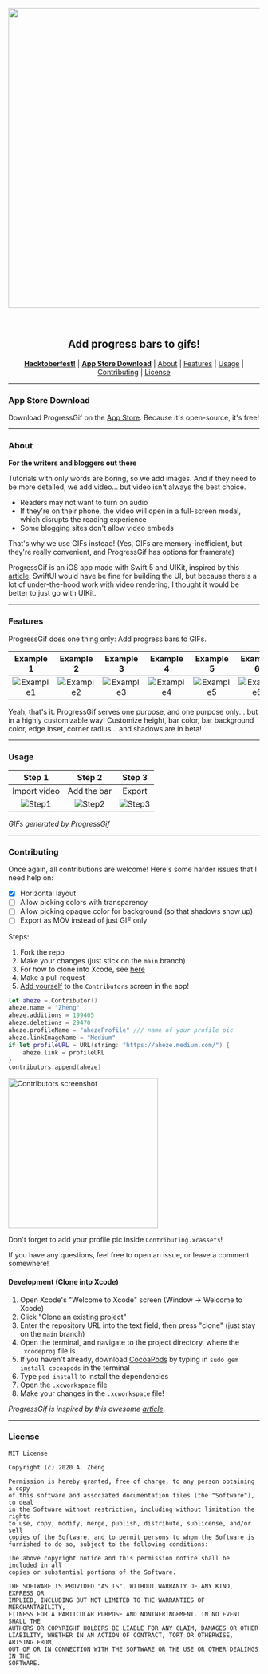 <p align="center">
  <a href="#"><img width="600" src="https://raw.githubusercontent.com/aheze/ProgressGif/main/Assets/GitHub/Logo/LogoWithText.png"></a>
</p><br>

<h2 align="center">
  <strong>Add progress bars to gifs!</strong>
</h2>

<p align="center">
  <a href="#hacktoberfest"><strong>Hacktoberfest!</strong></a> |
  <a href="https://apps.apple.com/us/app/id1526969349"><strong>App Store Download</strong></a> |
  <a href="#about">About</a> |
  <a href="#features">Features</a> |
  <a href="#usage">Usage</a> |
  <a href="#contributing">Contributing</a> |
  <a href="#license">License</a>
  <br>
</p>



---

### App Store Download
Download ProgressGif on the [App Store](https://apps.apple.com/us/app/id1526969349). Because it's open-source, it's free!

---

### About
**For the writers and bloggers out there**

Tutorials with only words are boring, so we add images. And if they need to be more detailed, we add video... but video isn't always the best choice.
- Readers may not want to turn on audio
- If they're on their phone, the video will open in a full-screen modal, which disrupts the reading experience
- Some blogging sites don't allow video embeds

That's why we use GIFs instead! (Yes, GIFs are memory-inefficient, but they're really convenient, and ProgressGif has options for framerate)

ProgressGif is an iOS app made with Swift 5 and UIKit, inspired by this [article](https://www.excelcampus.com/tips-shortcuts/add-progress-bar-to-gif/). SwiftUI would have be fine for building the UI, but because there's a lot of under-the-hood work with video rendering, I thought it would be better to just go with UIKit.

---

### Features
ProgressGif does one thing only: Add progress bars to GIFs.

| Example 1 | Example 2 | Example 3 | Example 4 | Example 5 | Example 6 |
| :-------------: |:-------------:| :-----:| :-----:| :-----:| :-----:|
| ![Example1] | ![Example2] | ![Example3] | ![Example4] | ![Example5] | ![Example6] |

Yeah, that's it. ProgressGif serves one purpose, and one purpose only... but in a highly customizable way! Customize height, bar color, bar background color, edge inset, corner radius… and shadows are in beta!

---

### Usage

| Step 1        | Step 2           | Step 3  |
| :-------------: |:-------------:| :-----:|
| Import video      | Add the bar | Export |
| ![Step1] | ![Step2] |![Step3] |

*GIFs generated by ProgressGif*

---

### Contributing
Once again, all contributions are welcome! Here's some harder issues that I need help on:
- [x] Horizontal layout
- [ ] Allow picking colors with transparency
- [ ] Allow picking opaque color for background (so that shadows show up)
- [ ] Export as MOV instead of just GIF only

Steps:
1. Fork the repo
2. Make your changes (just stick on the `main` branch)
3. For how to clone into Xcode, see <a href="#development">here</a>
4. Make a pull request
5. [Add yourself](https://github.com/aheze/ProgressGif/blob/main/ProgressGif/About/Contributors.swift) to the `Contributors` screen in the app!
```swift
let aheze = Contributor()
aheze.name = "Zheng"
aheze.additions = 199405
aheze.deletions = 29470
aheze.profileName = "ahezeProfile" /// name of your profile pic
aheze.linkImageName = "Medium"
if let profileURL = URL(string: "https://aheze.medium.com/") {
    aheze.link = profileURL
}
contributors.append(aheze)
```


<img src="https://raw.githubusercontent.com/aheze/ProgressGif/main/Assets/GitHub/contributors.jpg" width="300" alt="Contributors screenshot">

Don't forget to add your profile pic inside `Contributing.xcassets`!

If you have any questions, feel free to open an issue, or leave a comment somewhere!

#### Development (Clone into Xcode)
1. Open Xcode's "Welcome to Xcode" screen (Window → Welcome to Xcode)
2. Click "Clone an existing project"
3. Enter the repository URL into the text field, then press "clone" (just stay on the `main` branch)
4. Open the terminal, and navigate to the project directory, where the `.xcodeproj` file is
5. If you haven't already, download [CocoaPods](https://cocoapods.org/) by typing in `sudo gem install cocoapods` in the terminal
6. Type `pod install` to install the dependencies
7. Open the `.xcworkspace` file
8. Make your changes in the `.xcworkspace` file!

*ProgressGif is inspired by this awesome [article](https://www.excelcampus.com/tips-shortcuts/add-progress-bar-to-gif/).*

---

### License
```
MIT License

Copyright (c) 2020 A. Zheng

Permission is hereby granted, free of charge, to any person obtaining a copy
of this software and associated documentation files (the "Software"), to deal
in the Software without restriction, including without limitation the rights
to use, copy, modify, merge, publish, distribute, sublicense, and/or sell
copies of the Software, and to permit persons to whom the Software is
furnished to do so, subject to the following conditions:

The above copyright notice and this permission notice shall be included in all
copies or substantial portions of the Software.

THE SOFTWARE IS PROVIDED "AS IS", WITHOUT WARRANTY OF ANY KIND, EXPRESS OR
IMPLIED, INCLUDING BUT NOT LIMITED TO THE WARRANTIES OF MERCHANTABILITY,
FITNESS FOR A PARTICULAR PURPOSE AND NONINFRINGEMENT. IN NO EVENT SHALL THE
AUTHORS OR COPYRIGHT HOLDERS BE LIABLE FOR ANY CLAIM, DAMAGES OR OTHER
LIABILITY, WHETHER IN AN ACTION OF CONTRACT, TORT OR OTHERWISE, ARISING FROM,
OUT OF OR IN CONNECTION WITH THE SOFTWARE OR THE USE OR OTHER DEALINGS IN THE
SOFTWARE.
```

[example1]: https://raw.githubusercontent.com/aheze/ProgressGif/main/Assets/GitHub/Examples/13A3607F-1BE9-4CB4-9642-3155EB44D1BE.gif
[example2]: https://raw.githubusercontent.com/aheze/ProgressGif/main/Assets/GitHub/Examples/4EFA4E62-E533-4244-A469-27B771878CCF.gif
[example3]: https://raw.githubusercontent.com/aheze/ProgressGif/main/Assets/GitHub/Examples/56CC30DC-21BE-4A28-81C0-EC310D0CF79F.gif
[example4]: https://raw.githubusercontent.com/aheze/ProgressGif/main/Assets/GitHub/Examples/9A57452A-4934-48A9-BEC5-0C1278402FE8.gif
[example5]: https://raw.githubusercontent.com/aheze/ProgressGif/main/Assets/GitHub/Examples/C5EBDFA4-C310-4942-9F11-1AC22F46F283.gif
[example6]: https://raw.githubusercontent.com/aheze/ProgressGif/main/Assets/GitHub/Examples/F327A3EF-D38C-42C9-82C3-7C5A7C0866AE.gif

[step1]: https://raw.githubusercontent.com/aheze/ProgressGif/main/Assets/GitHub/Usage/Step1.gif
[step2]: https://raw.githubusercontent.com/aheze/ProgressGif/main/Assets/GitHub/Usage/Step2.gif
[step3]: https://raw.githubusercontent.com/aheze/ProgressGif/main/Assets/GitHub/Usage/Step3.gif
